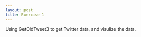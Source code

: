 ```yaml
---
layout: post
title: Exercise 1
---
```


Using GetOldTweet3 to get Twitter data, and visulize the data.
